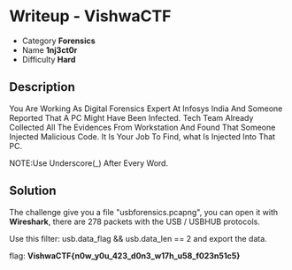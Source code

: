 # **Writeup - VishwaCTF**

* Category **Forensics** 
* Name **1nj3ct0r** 
* Difficulty **Hard**


## Description

You Are Working As Digital Forensics Expert At Infosys India And Someone Reported That A PC Might Have Been Infected. Tech Team Already Collected All The Evidences From Workstation And Found That Someone Injected Malicious Code. It Is Your Job To Find, what Is Injected Into That PC.

NOTE:Use Underscore(_) After Every Word.


## **Solution**

The challenge give you a file "usbforensics.pcapng", you can open it with **Wireshark**, there are 278 packets with the USB / USBHUB protocols.

Use this filter: usb.data_flag && usb.data_len == 2 and export the data.

flag: **VishwaCTF{n0w_y0u_423_d0n3_w17h_u58_f023n51c5}**
